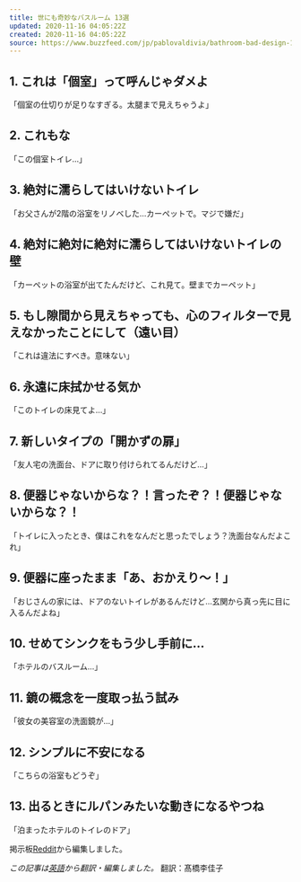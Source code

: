 ```yaml
---
title: 世にも奇妙なバスルーム 13選
updated: 2020-11-16 04:05:22Z
created: 2020-11-16 04:05:22Z
source: https://www.buzzfeed.com/jp/pablovaldivia/bathroom-bad-design-1
---
```


##   1. これは「個室」って呼んじゃダメよ

「個室の仕切りが足りなすぎる。太腿まで見えちゃうよ」

##   2. これもな

「この個室トイレ…」

##   3. 絶対に濡らしてはいけないトイレ

「お父さんが2階の浴室をリノベした…カーペットで。マジで嫌だ」

##   4. 絶対に絶対に絶対に濡らしてはいけないトイレの壁

「カーペットの浴室が出てたんだけど、これ見て。壁までカーペット」

##   5. もし隙間から見えちゃっても、心のフィルターで見えなかったことにして（遠い目）

「これは違法にすべき。意味ない」

##   6. 永遠に床拭かせる気か

「このトイレの床見てよ…」

##   7. 新しいタイプの「開かずの扉」

「友人宅の洗面台、ドアに取り付けられてるんだけど…」

##   8. 便器じゃないからな？！言ったぞ？！便器じゃないからな？！

「トイレに入ったとき、僕はこれをなんだと思ったでしょう？洗面台なんだよこれ」

##   9. 便器に座ったまま「あ、おかえり〜！」

「おじさんの家には、ドアのないトイレがあるんだけど…玄関から真っ先に目に入るんだよね」

##   10. せめてシンクをもう少し手前に…

「ホテルのバスルーム…」

##   11. 鏡の概念を一度取っ払う試み

「彼女の美容室の洗面鏡が…」

##   12. シンプルに不安になる

「こちらの浴室もどうぞ」

##   13. 出るときにルパンみたいな動きになるやつね

「泊まったホテルのトイレのドア」

掲示板[Reddit](https://www.reddit.com/r/CrappyDesign/)から編集しました。

*この記事は[英語](https://www.buzzfeed.com/pablovaldivia/bathroom-bad-design)から翻訳・編集しました。* 翻訳：髙橋李佳子